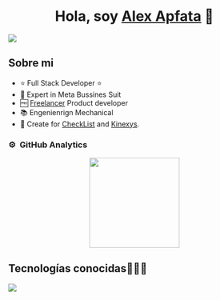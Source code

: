 <div align="center">
<h1 align="center">Hola, soy <a href="https://www.linkedin.com/in/alexapfata/">Alex Apfata</a> 👋</h1>
</div>
<img src="https://media.licdn.com/dms/image/D4E16AQESI6dLICBfdQ/profile-displaybackgroundimage-shrink_350_1400/0/1710653183417?e=1721865600&v=beta&t=EsqTqU0AhXio5bpgjXBTj2fmB4G8LM_bpJkyamKGJp4">




## Sobre mi

- ⭐ Full Stack Developer ⭐ 
- 🔵 Expert in Meta Bussines Suit
- 🆓 [Freelancer](https://www.fiverr.com/alex_apf?up_rollout=true) Product developer
- 📚 Engenienrign Mechanical
- 📲 Create for [CheckList](https://play.google.com/store/apps/details?id=com.teampro.checklist&pcampaignid=web_share) and [Kinexys](https://play.google.com/store/apps/details?id=com.teampro.telekinesis&pcampaignid=web_share).




### ⚙️ &nbsp;GitHub Analytics

<p align="center">
<a href="https://github.com/alex-apf">
  <img height="180em" src="https://github-readme-stats-eight-theta.vercel.app/api?username=alex-apf&show_icons=true&theme=algolia&include_all_commits=true&count_private=true"/>

</a>
</p>





<h2 >Tecnologías conocidas👨🏻‍💻</h2>
<!--tech stack icons-->
<p align="left">
  <a href="https://skillicons.dev">
    <img src="https://skillicons.dev/icons?i=react,vite,vitest,tailwind,css,html,js,nodejs,mysql,postgres,androidstudio,cpp,dart,flutter,py,firebase,git,github,postman,vscode,bash,linux,ai,ps,ae,arduino,autocad,blender,figma&perline=12" />
  </a>
</p>
<br>

